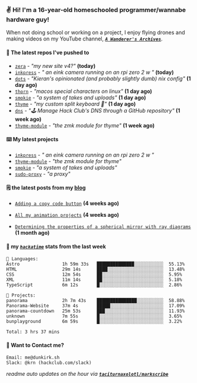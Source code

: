 ### ✌️ Hi! I'm a 16-year-old homeschooled programmer/wannabe hardware guy!

When not doing school or working on a project, I enjoy flying drones and making videos on my YouTube channel, [**_`A Wanderer's Archives`_**](https://youtube.com/@wanderer.archives).

#### 👷 The latest repos I've pushed to

- [`zera`](https://github.com/taciturnaxolotl/zera) - _"my new site v4?"_ **(today)**
- [`inkpress`](https://github.com/taciturnaxolotl/inkpress) - _" an eink camera running on an rpi zero 2 w "_ **(today)**
- [`dots`](https://github.com/taciturnaxolotl/dots) - _"Kieran's opinionated (and probably slightly dumb) nix config"_ **(1 day ago)**
- [`thorn`](https://github.com/taciturnaxolotl/thorn) - _"macos special characters on linux"_ **(1 day ago)**
- [`smokie`](https://github.com/taciturnaxolotl/smokie) - _"a system of takes and uploads"_ **(1 day ago)**
- [`thyme`](https://github.com/taciturnaxolotl/thyme) - _"my custom split keyboard 🫶"_ **(1 day ago)**
- [`dns`](https://github.com/hackclub/dns) - _"🕹 Manage Hack Club's DNS through a GitHub repository"_ **(1 week ago)**
- [`thyme-module`](https://github.com/taciturnaxolotl/thyme-module) - _"the zmk module for thyme"_ **(1 week ago)**

#### ⌨️ My latest projects

- [`inkpress`](https://github.com/taciturnaxolotl/inkpress) - _" an eink camera running on an rpi zero 2 w "_
- [`thyme-module`](https://github.com/taciturnaxolotl/thyme-module) - _"the zmk module for thyme"_
- [`smokie`](https://github.com/taciturnaxolotl/smokie) - _"a system of takes and uploads"_
- [`sudo-proxy`](https://github.com/taciturnaxolotl/sudo-proxy) - _"a proxy"_

#### 🗒️ the latest posts from my [blog](https://dunkirk.sh)

- [`Adding a copy code button`](https://dunkirk.sh/blog/adding-a-copy-button/) **(4 weeks ago)**

- [`All my animation projects`](https://dunkirk.sh/blog/my-animations/) **(4 weeks ago)**

- [`Determining the properties of a spherical mirror with ray diagrams`](https://dunkirk.sh/blog/spherical-ray-diagrams/) **(1 month ago)**



#### 📡 my [_`hackatime`_](https://waka.hackclub.com) stats from the last week

```text
💾 Languages:
Astro                1h 59m 33s   ██████████████░░░░░░░░░░░  55.13%
HTML                 29m 14s      ████░░░░░░░░░░░░░░░░░░░░░  13.48%
CSS                  12m 54s      ██░░░░░░░░░░░░░░░░░░░░░░░  5.95%
XML                  11m 14s      ██░░░░░░░░░░░░░░░░░░░░░░░  5.18%
TypeScript           6m 12s       █░░░░░░░░░░░░░░░░░░░░░░░░  2.86%

💼 Projects:
panorama             2h 7m 43s    ███████████████░░░░░░░░░░  58.88%
Panorama-Website     37m 4s       █████░░░░░░░░░░░░░░░░░░░░  17.09%
panorama-countdown   25m 53s      ███░░░░░░░░░░░░░░░░░░░░░░  11.93%
unknown              7m 55s       █░░░░░░░░░░░░░░░░░░░░░░░░  3.65%
bunplayground        6m 59s       █░░░░░░░░░░░░░░░░░░░░░░░░  3.22%

Total: 3 hrs 37 mins
```

#### 📮 Want to Contact me?

```text
Email: me@dunkirk.sh
Slack: @krn (hackclub.com/slack)
```

_readme auto updates on the hour via [**`taciturnaxolotl/markscribe`**](https://github.com/taciturnaxolotl/markscribe)_

